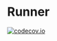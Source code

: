 # Runner

[![codecov.io](https://codecov.io/github/automate-website/runner/coverage.svg?branch=master)](https://codecov.io/github/automate-website/jwebrobot?branch=master)